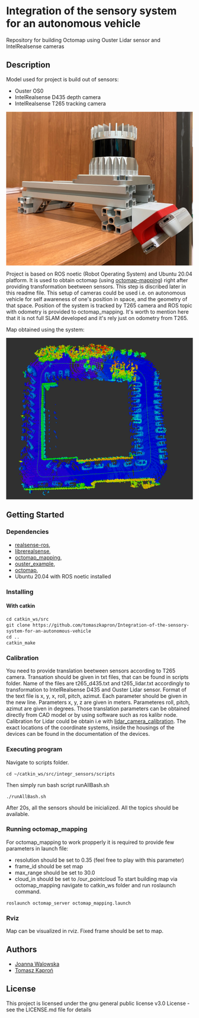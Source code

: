 # Integration of the sensory system for an autonomous vehicle
Repository for building Octomap using Ouster Lidar sensor and IntelRealsense cameras

## Description
Model used for project is build out of sensors:
* Ouster OS0
* IntelRealsense D435 depth camera
* IntelRealsense T265 tracking camera
<p align="center">
  <img src="model.JPG" width="650" img align="center">
</p>

Project is based on ROS noetic (Robot Operating System) and Ubuntu 20.04 platform. It is used to obtain octomap (using [octomap-mapping](https://github.com/OctoMap/octomap_mapping)) right after providing transformation beetween sensors. This step is discribed later in this readme file. This setup of cameras could be used i.e. on autonomous vehicle for self awareness of one's position in space, and the geometry of that space. Position of the system is tracked by T265 camera and ROS topic with odometry is provided to octomap_mapping. It's worth to mention here that it is not full SLAM developed and it's rely just on odometry from T265.

Map obtained using the system:
<p align="center">
  <img src="map.JPG" width="650" img align="center">
</p>

## Getting Started

### Dependencies
* [realsense-ros](https://github.com/IntelRealSense/realsense-ros),
* [librerealsense](https://github.com/IntelRealSense/librealsense), 
* [octomap_mapping](https://github.com/OctoMap/octomap_mapping), 
* [ouster_example](https://github.com/ouster-lidar/ouster_example),
* [octomap](https://github.com/OctoMap/octomap),
* Ubuntu 20.04 with ROS noetic installed

### Installing
#### With catkin
```
cd catkin_ws/src
git clone https://github.com/tomaszkapron/Integration-of-the-sensory-system-for-an-autonomous-vehicle
cd ..
catkin_make
```

### Calibration
You need to provide translation beetween sensors according to T265 camera. Transation should be given in txt files, that can be found in scripts folder. Name of the files are t265_d435.txt and t265_lidar.txt accordingly to transformation to IntelRealsense D435 and Ouster Lidar sensor. Format of the text file is x, y, x, roll, pitch, azimut. Each parameter should be given in the new line. Parameters x, y, z are given in meters. Parameteres roll, pitch, azimut are given in degrees.
Those translation parameters can be obtained directly from CAD model or by using software such as ros kalibr node. Calibration for Lidar could be obtain i.e with [lidar_camera_calibration](https://github.com/heethesh/lidar_camera_calibration). The exact locations of the coordinate systems, inside the housings of the devices can be found in the documentation of the devices.


### Executing program

Navigate to scripts folder.
```
cd ~/catkin_ws/src/integr_sensors/scripts
```
Then simply run bash script runAllBash.sh
```
./runAllBash.sh
```
After 20s, all the sensors should be inicialized. All the topics should be available.

### Running octomap_mapping
For octomap_mapping to work propperly it is required to provide few parameters in launch file:
* resolution should be set to 0.35 (feel free to play with this parameter)
* frame_id should be set map
* max_range should be set to 30.0
* cloud_in should be set to /our_pointcloud
To start building map via octomap_mapping navigate to catkin_ws folder and run roslaunch command.
```
roslaunch octomap_server octomap_mapping.launch
```

### Rviz
Map can be visualized in rviz. Fixed frame should be set to map.

## Authors
* [Joanna Walowska](https://github.com/panchasan)
* [Tomasz Kaproń](https://github.com/tomaszkapron)

## License

This project is licensed under the gnu general public license v3.0 License - see the LICENSE.md file for details

